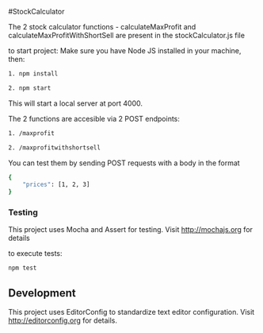 #StockCalculator

The 2 stock calculator functions - calculateMaxProfit and calculateMaxProfitWithShortSell are present in the stockCalculator.js file

to start project:
Make sure you have Node JS installed in your machine, then:
```bash
1. npm install
```

```bash
2. npm start
```
This will start a local server at port 4000. 

The 2 functions are accesible via 2 POST endpoints:

```bash
1. /maxprofit
```

```bash
2. /maxprofitwithshortsell
```

You can test them by sending POST requests with a body in the format

```bash
{
	"prices": [1, 2, 3]
}
```


### Testing
This project uses Mocha and Assert for testing. Visit http://mochajs.org for details

to execute tests:

```bash
npm test
```

## Development

This project uses EditorConfig to standardize text editor configuration. Visit http://editorconfig.org for details.


